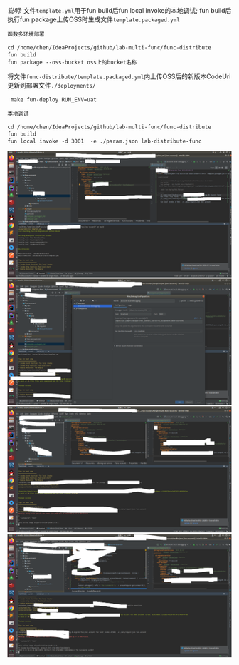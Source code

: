 *说明:*  文件`template.yml`用于fun build后fun local invoke的本地调试; fun build后执行fun package上传OSS时生成文件`template.packaged.yml`


`函数多环境部署`

    cd /home/chen/IdeaProjects/github/lab-multi-func/func-distribute
    fun build
    fun package --oss-bucket oss上的bucket名称
  将文件`func-distribute/template.packaged.yml`内上传OSS后的新版本CodeUri更新到部署文件`./deployments/`
    
     make fun-deploy RUN_ENV=uat
     
`本地调试`
    
    cd /home/chen/IdeaProjects/github/lab-multi-func/func-distribute
    fun build    
    fun local invoke -d 3001  -e ./param.json lab-distribute-func     

 ![image](./doc/img/fun-build.png)   
 ![image](./doc/img/fun-invoke-config.png)   
 ![image](./doc/img/fun-invoke-exec.png)   
 ![image](./doc/img/fun-invoke-run.png)       